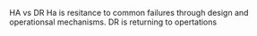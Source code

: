 HA vs DR
Ha is resitance to common failures through design and operationsal mechanisms.
DR is returning to opertations 
